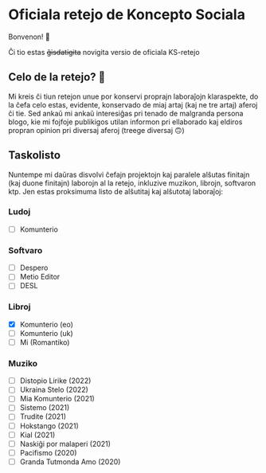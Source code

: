 # Oficiala retejo de Koncepto Sociala

Bonvenon! 🥳

Ĉi tio estas ~~ĝisdatigita~~ novigita versio de oficiala KS-retejo

## Celo de la retejo? 🤔

Mi kreis ĉi tiun retejon unue por konservi proprajn laboraĵojn klaraspekte, do la ĉefa celo estas, evidente, konservado de miaj artaj (kaj ne tre artaj) aferoj ĉi tie. Sed ankaŭ mi ankaŭ interesiĝas pri tenado de malgranda persona blogo, kie mi fojfoje publikigos utilan informon pri ellaborado kaj eldiros propran opinion pri diversaj aferoj (treege diversaj 🙃)

## Taskolisto

Nuntempe mi daŭras disvolvi ĉefajn projektojn kaj paralele alŝutas finitajn (kaj duone finitajn) laborojn al la retejo, inkluzive muzikon, librojn, softvaron ktp. Jen estas proksimuma listo de alŝutitaj kaj alŝutotaj laboraĵoj:

### Ludoj
- [ ] Komunterio

### Softvaro
- [ ] Despero
- [ ] Metio Editor
- [ ] DESL

### Libroj
- [x] Komunterio (eo)
- [ ] Komunterio (uk)
- [ ] Mi (Romantiko)

### Muziko
- [ ] Distopio Lirike (2022)
- [ ] Ukraina Stelo (2022)
- [ ] Mia Komunterio (2021)
- [ ] Sistemo (2021)
- [ ] Trudite (2021)
- [ ] Hokstango (2021)
- [ ] Kial (2021)
- [ ] Naskiĝi por malaperi (2021)
- [ ] Pacifismo (2020)
- [ ] Granda Tutmonda Amo (2020)
